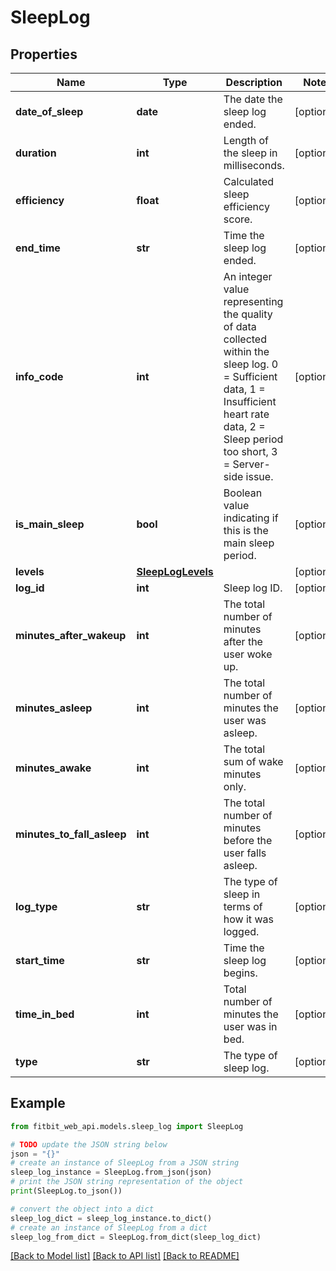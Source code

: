 # SleepLog

## Properties

| Name                       | Type                                    | Description                                                                                                                                                                                                     | Notes      |
| -------------------------- | --------------------------------------- | --------------------------------------------------------------------------------------------------------------------------------------------------------------------------------------------------------------- | ---------- |
| **date_of_sleep**          | **date**                                | The date the sleep log ended.                                                                                                                                                                                   | [optional] |
| **duration**               | **int**                                 | Length of the sleep in milliseconds.                                                                                                                                                                            | [optional] |
| **efficiency**             | **float**                               | Calculated sleep efficiency score.                                                                                                                                                                              | [optional] |
| **end_time**               | **str**                                 | Time the sleep log ended.                                                                                                                                                                                       | [optional] |
| **info_code**              | **int**                                 | An integer value representing the quality of data collected within the sleep log. 0 &#x3D; Sufficient data, 1 &#x3D; Insufficient heart rate data, 2 &#x3D; Sleep period too short, 3 &#x3D; Server-side issue. | [optional] |
| **is_main_sleep**          | **bool**                                | Boolean value indicating if this is the main sleep period.                                                                                                                                                      | [optional] |
| **levels**                 | [**SleepLogLevels**](SleepLogLevels.md) |                                                                                                                                                                                                                 | [optional] |
| **log_id**                 | **int**                                 | Sleep log ID.                                                                                                                                                                                                   | [optional] |
| **minutes_after_wakeup**   | **int**                                 | The total number of minutes after the user woke up.                                                                                                                                                             | [optional] |
| **minutes_asleep**         | **int**                                 | The total number of minutes the user was asleep.                                                                                                                                                                | [optional] |
| **minutes_awake**          | **int**                                 | The total sum of wake minutes only.                                                                                                                                                                             | [optional] |
| **minutes_to_fall_asleep** | **int**                                 | The total number of minutes before the user falls asleep.                                                                                                                                                       | [optional] |
| **log_type**               | **str**                                 | The type of sleep in terms of how it was logged.                                                                                                                                                                | [optional] |
| **start_time**             | **str**                                 | Time the sleep log begins.                                                                                                                                                                                      | [optional] |
| **time_in_bed**            | **int**                                 | Total number of minutes the user was in bed.                                                                                                                                                                    | [optional] |
| **type**                   | **str**                                 | The type of sleep log.                                                                                                                                                                                          | [optional] |

## Example

```python
from fitbit_web_api.models.sleep_log import SleepLog

# TODO update the JSON string below
json = "{}"
# create an instance of SleepLog from a JSON string
sleep_log_instance = SleepLog.from_json(json)
# print the JSON string representation of the object
print(SleepLog.to_json())

# convert the object into a dict
sleep_log_dict = sleep_log_instance.to_dict()
# create an instance of SleepLog from a dict
sleep_log_from_dict = SleepLog.from_dict(sleep_log_dict)
```

[[Back to Model list]](../README.md#documentation-for-models) [[Back to API list]](../README.md#documentation-for-api-endpoints) [[Back to README]](../README.md)

